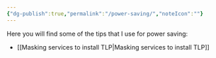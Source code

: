 ```yaml
---
{"dg-publish":true,"permalink":"/power-saving/","noteIcon":""}
---
```


Here you will find some of the tips that I use for power saving:

- [[Masking services to install TLP\|Masking services to install TLP]]